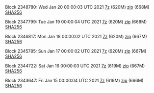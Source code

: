Block 2348780: Wed Jan 20 00:00:03 UTC 2021 [7z](https://transfer.sh/go4Yv/bootstrap.dat.20210120.7z) (620M) [zip](https://transfer.sh/6WPem/bootstrap.dat.20210120.zip) (668M) [SHA256](https://transfer.sh/DEK7E/sha256.txt)

Block 2347799: Tue Jan 19 00:00:04 UTC 2021 [7z](https://transfer.sh/13CQlY/bootstrap.dat.20210119.7z) (620M) [zip](https://transfer.sh/vjzAh/bootstrap.dat.20210119.zip) (668M) [SHA256](https://transfer.sh/YD1lu/sha256.txt)

Block 2346817: Mon Jan 18 00:00:02 UTC 2021 [7z](https://transfer.sh/r9a5Z/bootstrap.dat.20210118.7z) (620M) [zip](https://transfer.sh/10k0KI/bootstrap.dat.20210118.zip) (667M) [SHA256](https://transfer.sh/EE472/sha256.txt)

Block 2345785: Sun Jan 17 00:00:02 UTC 2021 [7z](https://transfer.sh/UdkHa/bootstrap.dat.20210117.7z) (620M) [zip](https://transfer.sh/B1CSY/bootstrap.dat.20210117.zip) (667M) [SHA256](https://transfer.sh/IPkE8/sha256.txt)

Block 2344722: Sat Jan 16 00:00:03 UTC 2021 [7z](https://transfer.sh/a3GDR/bootstrap.dat.20210116.7z) (619M) [zip](https://transfer.sh/xpiHp/bootstrap.dat.20210116.zip) (667M) [SHA256](https://transfer.sh/w5OOU/sha256.txt)

Block 2343647: Fri Jan 15 00:00:04 UTC 2021 [7z]() (619M) [zip]() (666M) [SHA256]()
